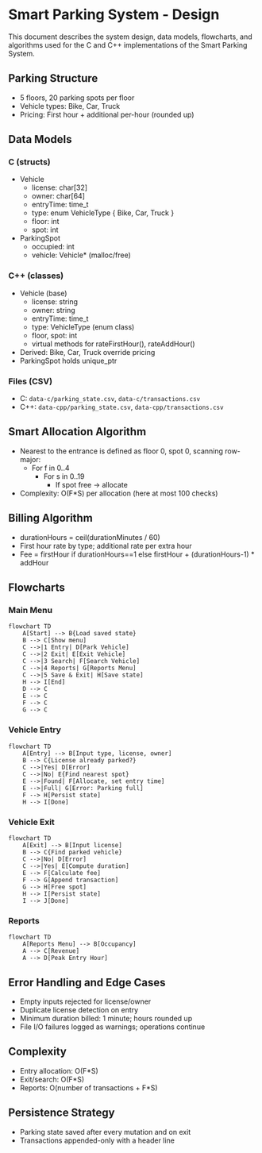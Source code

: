# Smart Parking System - Design

This document describes the system design, data models, flowcharts, and algorithms used for the C and C++ implementations of the Smart Parking System.

## Parking Structure
- 5 floors, 20 parking spots per floor
- Vehicle types: Bike, Car, Truck
- Pricing: First hour + additional per-hour (rounded up)

## Data Models

### C (structs)
- Vehicle
  - license: char[32]
  - owner: char[64]
  - entryTime: time_t
  - type: enum VehicleType { Bike, Car, Truck }
  - floor: int
  - spot: int
- ParkingSpot
  - occupied: int
  - vehicle: Vehicle* (malloc/free)

### C++ (classes)
- Vehicle (base)
  - license: string
  - owner: string
  - entryTime: time_t
  - type: VehicleType (enum class)
  - floor, spot: int
  - virtual methods for rateFirstHour(), rateAddHour()
- Derived: Bike, Car, Truck override pricing
- ParkingSpot holds unique_ptr<Vehicle>

### Files (CSV)
- C: `data-c/parking_state.csv`, `data-c/transactions.csv`
- C++: `data-cpp/parking_state.csv`, `data-cpp/transactions.csv`

## Smart Allocation Algorithm
- Nearest to the entrance is defined as floor 0, spot 0, scanning row-major:
  - For f in 0..4
    - For s in 0..19
      - If spot free -> allocate
- Complexity: O(F*S) per allocation (here at most 100 checks)

## Billing Algorithm
- durationHours = ceil(durationMinutes / 60)
- First hour rate by type; additional rate per extra hour
- Fee = firstHour if durationHours==1 else firstHour + (durationHours-1) * addHour

## Flowcharts

### Main Menu
```mermaid
flowchart TD
    A[Start] --> B{Load saved state}
    B --> C[Show menu]
    C -->|1 Entry| D[Park Vehicle]
    C -->|2 Exit| E[Exit Vehicle]
    C -->|3 Search| F[Search Vehicle]
    C -->|4 Reports| G[Reports Menu]
    C -->|5 Save & Exit| H[Save state]
    H --> I[End]
    D --> C
    E --> C
    F --> C
    G --> C
```

### Vehicle Entry
```mermaid
flowchart TD
    A[Entry] --> B[Input type, license, owner]
    B --> C{License already parked?}
    C -->|Yes| D[Error]
    C -->|No| E{Find nearest spot}
    E -->|Found| F[Allocate, set entry time]
    E -->|Full| G[Error: Parking full]
    F --> H[Persist state]
    H --> I[Done]
```

### Vehicle Exit
```mermaid
flowchart TD
    A[Exit] --> B[Input license]
    B --> C{Find parked vehicle}
    C -->|No| D[Error]
    C -->|Yes| E[Compute duration]
    E --> F[Calculate fee]
    F --> G[Append transaction]
    G --> H[Free spot]
    H --> I[Persist state]
    I --> J[Done]
```

### Reports
```mermaid
flowchart TD
    A[Reports Menu] --> B[Occupancy]
    A --> C[Revenue]
    A --> D[Peak Entry Hour]
```

## Error Handling and Edge Cases
- Empty inputs rejected for license/owner
- Duplicate license detection on entry
- Minimum duration billed: 1 minute; hours rounded up
- File I/O failures logged as warnings; operations continue

## Complexity
- Entry allocation: O(F*S)
- Exit/search: O(F*S)
- Reports: O(number of transactions + F*S)

## Persistence Strategy
- Parking state saved after every mutation and on exit
- Transactions appended-only with a header line

